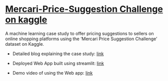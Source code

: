 # [Mercari-Price-Suggestion Challenge on kaggle](https://www.kaggle.com/competitions/mercari-price-suggestion-challenge)

A machine learning case study to offer pricing suggestions to sellers on online shopping platforms using the ‘Mercari Price Suggestion Challenge’ dataset on Kaggle.

- Detailed blog explaining the case study: [link](https://rakshith-s.medium.com/mercari-price-suggestion-challenge-suggesting-product-prices-for-online-shopping-platforms-machine-learning-fa1f697caa56)

- Deployed Web App built using streamlit: [link](https://rak5hith-s-mercari-price-suggestion-streamlit-app-dhiz55.streamlit.app/)

- Demo video of using the Web app: [link](https://youtu.be/n5zvROerYyk)
